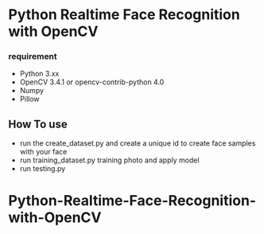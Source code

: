 # Python Realtime Face Recognition with OpenCV


### requirement
* Python 3.xx
* OpenCV 3.4.1 or opencv-contrib-python 4.0
* Numpy
* Pillow


## How To use

* run the create_dataset.py and create a unique id to create face samples with your face
* run training_dataset.py training photo and apply model
* run testing.py 


# Python-Realtime-Face-Recognition-with-OpenCV
